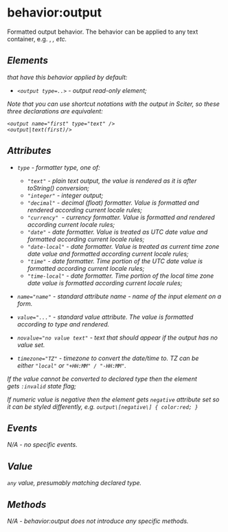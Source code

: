 # behavior:output

Formatted output behavior. The behavior can be applied to any text container, e.g. <span>, <em>, etc.

## Elements

that have this behavior applied by default:

* `<output type=..>` - output read-only element;

Note that you can use shortcut notations with the output in Sciter, so these three declarations are equivalent:

```
<output name="first" type="text" />
<output|text(first)/>
```

## Attributes

* `type` \- formatter type, one of:

  * `"text"` \- plain text output, the value is rendered as it is after toString() conversion;
  * `"integer"` \- integer output;
  * `"decimal"` \- decimal (float) formatter. Value is formatted and rendered according current locale rules;
  * `"currency"`  - currency formatter. Value is formatted and rendered according current locale rules;
  * `"date"` \- date formatter. Value is treated as UTC date value and formatted according current locale rules;
  * `"date-local"` \- date formatter. Value is treated as current time zone date value and formatted according current locale rules;
  * `"time"` \- date formatter. Time portion of the UTC date value is formatted according current locale rules;
  * `"time-local"` \- date formatter. Time portion of the local time zone date value is formatted according current locale rules;
  
* `name="name"` \- standard attribute *name* \- name of the input element on a form.
* `value="..."` \- standard value attribute. The value is formatted according to type and rendered.
* `novalue="no value text"` \- text that should appear if the output has no value set.
* `timezone="TZ"` \- timezone to convert the date/time to. TZ can be either `"local"` or `"+HH:MM" / "-HH:MM"`.

If the value cannot be converted to declared type then the element gets `:invalid` state flag;

If numeric value is negative then the element gets `negative` attribute set so it can be styled differently, e.g. `output\[negative\] { color:red; }`

## Events

N/A - no specific events.

## Value

`any` value, presumably matching declared type.

## Methods

N/A - behavior:output does not introduce any specific methods.